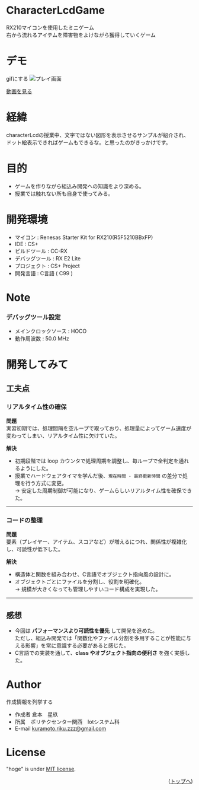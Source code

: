 # CharacterLcdGame
RX210マイコンを使用したミニゲーム<br>
右から流れるアイテムを障害物をよけながら獲得していくゲーム
# デモ
gifにする
![プレイ画面](https://github.com/user-attachments/assets/87eedd00-475f-457a-b5b7-779c761a3f97)

[動画を見る]( https://github.com/user-attachments/assets/30839473-f2b9-4b1d-b849-944749e79862 )

# 経緯
characterLcdの授業中、文字ではない図形を表示させるサンプルが紹介され、<br>
ドット絵表示できればゲームもできるな。と思ったのがきっかけです。<br>

# 目的
* ゲームを作りながら組込み開発への知識をより深める。<br>
* 授業では触れない所も自身で使ってみる。<br>
# 開発環境

* マイコン : Renesas Starter Kit for RX210(R5F5210BBxFP)
* IDE : CS+
* ビルドツール : CC-RX
* デバッグツール : RX E2 Lite
* プロジェクト : CS+ Project
* 開発言語 : C言語 ( C99 )

# Note
### デバッグツール設定
* メインクロックソース : HOCO
* 動作周波数 : 50.0 MHz

# 開発してみて

## 工夫点

### リアルタイム性の確保
**問題**  
実習初期では、処理間隔を空ループで取っており、処理量によってゲーム速度が変わってしまい、リアルタイム性に欠けていた。  

**解決**  
- 初期段階では loop カウンタで処理周期を調整し、毎ループで全判定を通れるようにした。  
- 授業でハードウェアタイマを学んだ後、`現在時間 - 最終更新時間` の差分で処理を行う方式に変更。  
→ 安定した周期制御が可能になり、ゲームらしいリアルタイム性を確保できた。  

---

### コードの整理
**問題**  
要素（プレイヤー、アイテム、スコアなど）が増えるにつれ、関係性が複雑化し、可読性が低下した。  

**解決**  
- 構造体と関数を組み合わせ、C言語でオブジェクト指向風の設計に。  
- オブジェクトごとにファイルを分割し、役割を明確化。  
→ 規模が大きくなっても管理しやすいコード構成を実現した。  

---

## 感想
- 今回は **パフォーマンスより可読性を優先** して開発を進めた。  
  ただし、組込み開発では「関数化やファイル分割を多用することが性能に与える影響」を常に意識する必要があると感じた。  
- C言語での実装を通して、**class やオブジェクト指向の便利さ** を強く実感した。 

# Author

作成情報を列挙する

* 作成者 倉本　星玖
* 所属　ポリテクセンター関西　Iotシステム科
* E-mail kuramoto.riku.zzz@gmail.com

# License

"hoge" is under [MIT license](https://en.wikipedia.org/wiki/MIT_License).

<p align="right">(<a href="#top">トップへ</a>)</p>
